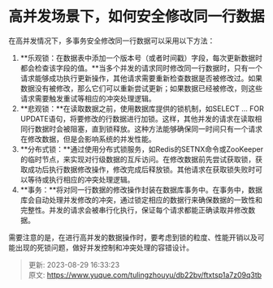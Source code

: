 # 高并发场景下，如何安全修改同一行数据

在高并发情况下，多事务安全修改同一行数据可以采用以下方法：

1. **乐观锁：在数据表中添加一个版本号（或者时间戳）字段，每次更新数据时都会检查该字段的值。**当多个并发的请求同时修改同一行数据时，只有一个请求能够成功执行更新操作，其他请求需要重新检查数据是否被修改过。如果数据没有被修改，那么它们可以重新尝试更新；如果数据已经被修改，则这些请求需要触发重试等相应的冲突处理逻辑。
2. **悲观锁：**在读取数据之前，使用数据库提供的锁机制，如SELECT ... FOR UPDATE语句，将要修改的行数据进行加锁。这样，其他并发的请求在读取相同行数据时会被阻塞，直到锁释放。这种方法能够确保同一时间只有一个请求在修改数据，但是会影响系统的并发性能。
3. **分布式锁：**通过使用分布式锁服务，如Redis的SETNX命令或ZooKeeper的临时节点，来实现对行级数据的互斥访问。在修改数据前先尝试获取锁，获取成功后执行数据修改操作，修改完成后释放锁。其他请求在获取锁失败时可以等待或执行相应的冲突处理逻辑。
4. **事务：**将对同一行数据的修改操作封装在数据库事务中。在事务中，数据库会自动处理并发修改的冲突，通过锁定相应的数据行来确保数据的一致性和完整性。并发的请求会被串行化执行，保证每个请求都能正确读取并修改数据。

需要注意的是，在进行高并发的数据操作时，要考虑到锁的粒度、性能开销以及可能出现的死锁问题，做好并发控制和冲突处理的容错设计。



> 更新: 2023-08-29 16:33:23  
> 原文: <https://www.yuque.com/tulingzhouyu/db22bv/ftxtsp1a7z09q3tb>